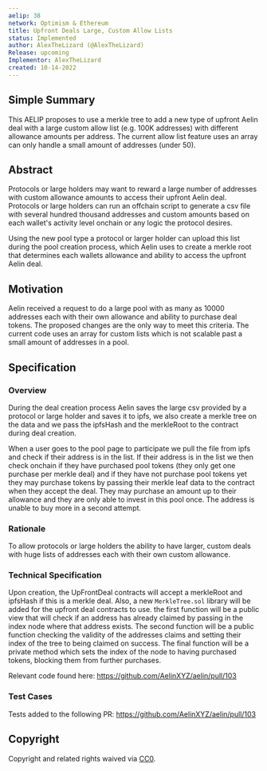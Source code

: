 ```yaml
---
aelip: 38
network: Optimism & Ethereum
title: Upfront Deals Large, Custom Allow Lists
status: Implemented
author: AlexTheLizard (@AlexTheLizard)
Release: upcoming
Implementor: AlexTheLizard
created: 10-14-2022
---
```


## Simple Summary

This AELIP proposes to use a merkle tree to add a new type of upfront Aelin deal with a large custom allow list (e.g. 100K addresses) with different allowance amounts per address. The current allow list feature uses an array can only handle a small amount of addresses (under 50).

## Abstract

Protocols or large holders may want to reward a large number of addresses with custom allowance amounts to access their upfront Aelin deal. Protocols or large holders can run an offchain script to generate a csv file with several hundred thousand addresses and custom amounts based on each wallet's activity level onchain or any logic the protocol desires.

Using the new pool type a protocol or larger holder can upload this list during the pool creation process, which Aelin uses to create a merkle root that determines each wallets allowance and ability to access the upfront Aelin deal.

## Motivation

Aelin received a request to do a large pool with as many as 10000 addresses each with their own allowance and ability to purchase deal tokens. The proposed changes are the only way to meet this criteria. The current code uses an array for custom lists which is not scalable past a small amount of addresses in a pool.

## Specification

### Overview

During the deal creation process Aelin saves the large csv provided by a protocol or large holder and saves it to ipfs, we also create a merkle tree on the data and we pass the ipfsHash and the merkleRoot to the contract during deal creation.

When a user goes to the pool page to participate we pull the file from ipfs and check if their address is in the list. If their address is in the list we then check onchain if they have purchased pool tokens (they only get one purchase per merkle deal) and if they have not purchase pool tokens yet they may purchase tokens by passing their merkle leaf data to the contract when they accept the deal. They may purchase an amount up to their allowance and they are only able to invest in this pool once. The address is unable to buy more in a second attempt.

### Rationale

To allow protocols or large holders the ability to have larger, custom deals with huge lists of addresses each with their own custom allowance.

### Technical Specification

<!--The technical specification should outline the public API of the changes proposed. That is, changes to any of the interfaces Synthetix currently exposes or the creations of new ones.-->

Upon creation, the UpFrontDeal contracts will accept a merkleRoot and ipfsHash if this is a merkle deal. Also, a new `MerkleTree.sol` library will be added for the upfront deal contracts to use. the first function will be a public view that will check if an address has already claimed by passing in the index node where that address exists. The second function will be a public function checking the validity of the addresses claims and setting their index of the tree to being claimed on success. The final function will be a private method which sets the index of the node to having purchased tokens, blocking them from further purchases.

Relevant code found here: https://github.com/AelinXYZ/aelin/pull/103

### Test Cases

<!--Test cases for an implementation are mandatory for AELIPs but can be included with the implementation..-->

Tests added to the following PR: https://github.com/AelinXYZ/aelin/pull/103

## Copyright

Copyright and related rights waived via [CC0](https://creativecommons.org/publicdomain/zero/1.0/).
